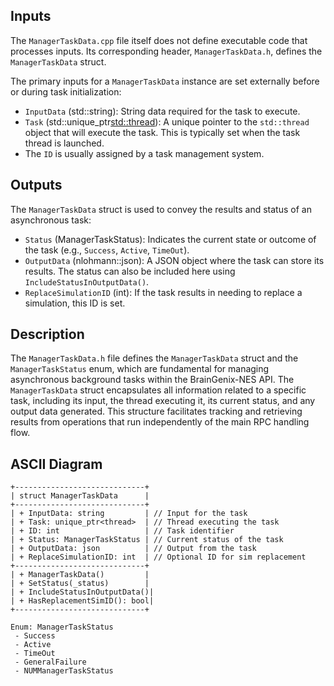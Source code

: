 ## Inputs

The `ManagerTaskData.cpp` file itself does not define executable code that processes inputs. Its corresponding header, `ManagerTaskData.h`, defines the `ManagerTaskData` struct.

The primary inputs for a `ManagerTaskData` instance are set externally before or during task initialization:
*   `InputData` (std::string): String data required for the task to execute.
*   `Task` (std::unique_ptr<std::thread>): A unique pointer to the `std::thread` object that will execute the task. This is typically set when the task thread is launched.
*   The `ID` is usually assigned by a task management system.

## Outputs

The `ManagerTaskData` struct is used to convey the results and status of an asynchronous task:
*   `Status` (ManagerTaskStatus): Indicates the current state or outcome of the task (e.g., `Success`, `Active`, `TimeOut`).
*   `OutputData` (nlohmann::json): A JSON object where the task can store its results. The status can also be included here using `IncludeStatusInOutputData()`.
*   `ReplaceSimulationID` (int): If the task results in needing to replace a simulation, this ID is set.

## Description

The `ManagerTaskData.h` file defines the `ManagerTaskData` struct and the `ManagerTaskStatus` enum, which are fundamental for managing asynchronous background tasks within the BrainGenix-NES API. The `ManagerTaskData` struct encapsulates all information related to a specific task, including its input, the thread executing it, its current status, and any output data generated. This structure facilitates tracking and retrieving results from operations that run independently of the main RPC handling flow.

## ASCII Diagram

```
+-----------------------------+
| struct ManagerTaskData      |
+-----------------------------+
| + InputData: string         | // Input for the task
| + Task: unique_ptr<thread>  | // Thread executing the task
| + ID: int                   | // Task identifier
| + Status: ManagerTaskStatus | // Current status of the task
| + OutputData: json          | // Output from the task
| + ReplaceSimulationID: int  | // Optional ID for sim replacement
+-----------------------------+
| + ManagerTaskData()         |
| + SetStatus(_status)        |
| + IncludeStatusInOutputData()|
| + HasReplacementSimID(): bool|
+-----------------------------+

Enum: ManagerTaskStatus
 - Success
 - Active
 - TimeOut
 - GeneralFailure
 - NUMManagerTaskStatus
```
